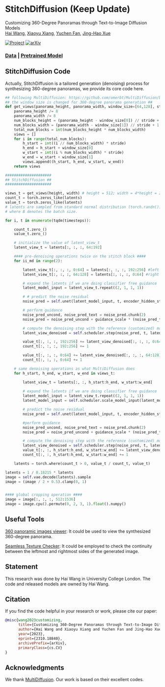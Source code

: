 # StitchDiffusion (Keep Update)
Customizing 360-Degree Panoramas through Text-to-Image Diffusion Models \
[Hai Wang](https://littlewhitesea.github.io/), [Xiaoyu Xiang](https://engineering.purdue.edu/people/xiaoyu.xiang.1), [Yuchen Fan](https://ychfan.github.io/), [Jing-Hao Xue](https://www.homepages.ucl.ac.uk/~ucakjxu/)

[![Project](https://img.shields.io/badge/Project-Website-orange)](https://littlewhitesea.github.io/stitchdiffusion.github.io/)
[![arXiv](https://img.shields.io/badge/arXiv-2310.18840-b31b1b.svg)](https://arxiv.org/abs/2310.18840)

### [Data](https://drive.google.com/file/d/1EgRwj5BqO7Y-PvdL8mrFwKsqmgN_N4_b/view?usp=sharing) | [Pretrained Model](https://drive.google.com/file/d/1MiaG8v0ZmkTwwrzIEFtVoBj-Jjqi_5lz/view?usp=sharing)

## StitchDiffusion Code

Actually, StitchDiffusion is a tailored generation (denoising) process for synthesizing 360-degree panoramas, we provide its core code here.

```python
## following MultiDiffusion: https://github.com/omerbt/MultiDiffusion/blob/master/panorama.py ##
## the window size is changed for 360-degree panorama generation ##
def get_views(panorama_height, panorama_width, window_size=[64,128], stride=16):
    panorama_height /= 8
    panorama_width /= 8
    num_blocks_height = (panorama_height - window_size[0]) // stride + 1
    num_blocks_width = (panorama_width - window_size[1]) // stride + 1
    total_num_blocks = int(num_blocks_height * num_blocks_width)
    views = []
    for i in range(total_num_blocks):
        h_start = int((i // num_blocks_width) * stride)
        h_end = h_start + window_size[0]
        w_start = int((i % num_blocks_width) * stride)
        w_end = w_start + window_size[1]
        views.append((h_start, h_end, w_start, w_end))
    return views
```

```python
#####################
## StitchDiffusion ##
#####################

views_t = get_views(height, width) # height = 512; width = 4*height = 2048
count_t = torch.zeros_like(latents)
value_t = torch.zeros_like(latents)
# latents are sampled from standard normal distribution (torch.randn()) with a size of Bx4x64x256,
# where B denotes the batch size.

for i, t in enumerate(tqdm(timesteps)):

    count_t.zero_()
    value_t.zero_()

    # initialize the value of latent_view_t
    latent_view_t = latents[:, :, :, 64:192]

    #### pre-denoising operations twice on the stitch block ####
    for ii_md in range(2):

        latent_view_t[:, :, :, 0:64] = latents[:, :, :, 192:256] #left part of the stitch block
        latent_view_t[:, :, :, 64:128] = latents[:, :, :, 0:64] #right part of the stitch block

        # expand the latents if we are doing classifier free guidance
        latent_model_input = latent_view_t.repeat((2, 1, 1, 1))

        # # predict the noise residual
        noise_pred = self.unet(latent_model_input, t, encoder_hidden_states=text_embeddings)['sample']

        # perform guidance
        noise_pred_uncond, noise_pred_text = noise_pred.chunk(2)
        noise_pred = noise_pred_uncond + guidance_scale * (noise_pred_text - noise_pred_uncond)

        # compute the denoising step with the reference (customized) model
        latent_view_denoised = self.scheduler.step(noise_pred, t, latent_view_t)['prev_sample']

        value_t[:, :, :, 192:256] += latent_view_denoised[:, :, :, 0:64]
        count_t[:, :, :, 192:256] += 1

        value_t[:, :, :, 0:64] += latent_view_denoised[:, :, :, 64:128]
        count_t[:, :, :, 0:64] += 1

    # same denoising operations as what MultiDiffusion does
    for h_start, h_end, w_start, w_end in views_t:

        latent_view_t = latents[:, :, h_start:h_end, w_start:w_end]
    
        # expand the latents if we are doing classifier free guidance
        latent_model_input = latent_view_t.repeat((2, 1, 1, 1))
        latent_model_input = self.scheduler.scale_model_input(latent_model_input, t)

        # predict the noise residual
        noise_pred = self.unet(latent_model_input, t, encoder_hidden_states=text_embeddings)['sample']

        #perform guidance
        noise_pred_uncond, noise_pred_text = noise_pred.chunk(2)
        noise_pred = noise_pred_uncond + guidance_scale * (noise_pred_text - noise_pred_uncond)

        # compute the denoising step with the reference (customized) model
        latent_view_denoised = self.scheduler.step(noise_pred, t, latent_view_t, **extra_step_kwargs)['prev_sample']
        value_t[:, :, h_start:h_end, w_start:w_end] += latent_view_denoised
        count_t[:, :, h_start:h_end, w_start:w_end] += 1

    latents = torch.where(count_t > 0, value_t / count_t, value_t)

latents = 1 / 0.18215 * latents
image = self.vae.decode(latents).sample
image = (image / 2 + 0.5).clamp(0, 1)


#### global cropping operation ####
image = image[:, :, :, 512:1536]
image = image.cpu().permute(0, 2, 3, 1).float().numpy()
```

## Useful Tools

[360 panoramic images viewer](https://renderstuff.com/tools/360-panorama-web-viewer/): It could be used to view the synthesized 360-degree panorama.

[Seamless Texture Checker](https://www.pycheung.com/checker/): It could be employed to check the continuity between the leftmost and rightmost sides of the generated image. 

## Statement
This research was done by Hai Wang in University College London. The code and released models are owned by Hai Wang.

## Citation
If you find the code helpful in your research or work, please cite our paper:
```Bibtex
@misc{wang2023customizing,
      title={Customizing 360-Degree Panoramas through Text-to-Image Diffusion Models}, 
      author={Hai Wang and Xiaoyu Xiang and Yuchen Fan and Jing-Hao Xue},
      year={2023},
      eprint={2310.18840},
      archivePrefix={arXiv},
      primaryClass={cs.CV}
}
```
## Acknowledgments
We thank [MultiDiffusion](https://github.com/omerbt/MultiDiffusion). Our work is based on their excellent codes.
